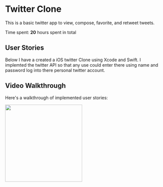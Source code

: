 # Twitter Clone

This is a basic twitter app to view, compose, favorite, and retweet tweets.

Time spent: **20** hours spent in total

## User Stories

Below I have a created a iOS twitter Clone using Xcode and Swift. I implemted the twitter API so that any use could enter there using name and password log into there personal twitter account.

## Video Walkthrough

Here's a walkthrough of implemented user stories:

<img src="http://g.recordit.co/ouCRDBcTPV.gif" width=250><br>



